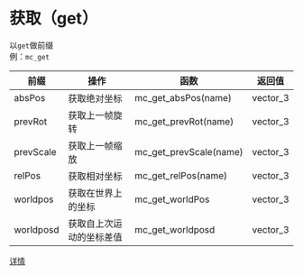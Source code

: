# 获取（get）
以`get`做前缀  
例：`mc_get`

|前缀|操作|函数|返回值|
|---|---|---|---|
|absPos|获取绝对坐标|mc_get_absPos(name)|vector_3|
|prevRot|获取上一帧旋转|mc_get_prevRot(name)|vector_3|
|prevScale|获取上一帧缩放|mc_get_prevScale(name)|vector_3|
|relPos|获取相对坐标|mc_get_relPos(name)|vector_3|
|worldpos|获取在世界上的坐标|mc_get_worldPos|vector_3|
|worldposd|获取自上次运动的坐标差值|mc_get_worldposd|vector_3|

[详情](./mc__README.md)
